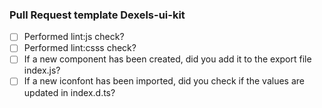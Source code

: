 ### Pull Request template Dexels-ui-kit

- [ ] Performed lint:js check?
- [ ] Performed lint:csss check?
- [ ] If a new component has been created, did you add it to the export file index.js?
- [ ] If a new iconfont has been imported, did you check if the values are updated in index.d.ts?
